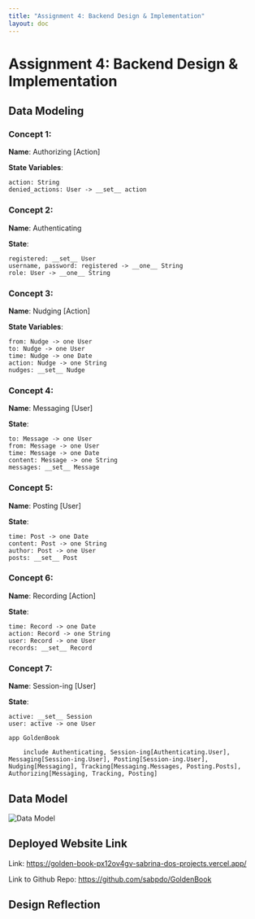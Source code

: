 ```yaml
---
title: "Assignment 4: Backend Design & Implementation"
layout: doc
---
```


# Assignment 4: Backend Design & Implementation

## Data Modeling

### Concept 1:

__Name__: Authorizing \[Action]

__State Variables__: 

    action: String
    denied_actions: User -> __set__ action

### Concept 2: 

__Name__: Authenticating

__State__:

    registered: __set__ User
    username, password: registered -> __one__ String
    role: User -> __one__ String


### Concept 3:
__Name__: Nudging \[Action]

__State Variables__: 

    from: Nudge -> one User
    to: Nudge -> one User
    time: Nudge -> one Date
    action: Nudge -> one String
    nudges: __set__ Nudge


### Concept 4:

__Name__: Messaging \[User]

__State__:

    to: Message -> one User
    from: Message -> one User
    time: Message -> one Date
    content: Message -> one String
    messages: __set__ Message


### Concept 5:

__Name__: Posting \[User]

__State__:

    time: Post -> one Date
    content: Post -> one String
    author: Post -> one User
    posts: __set__ Post

### Concept 6: 

__Name__: Recording \[Action]

__State__:
    
    time: Record -> one Date
    action: Record -> one String
    user: Record -> one User
    records: __set__ Record

### Concept 7: 

__Name__: Session-ing \[User]

__State__:

    active: __set__ Session
    user: active -> one User

```
app GoldenBook
    
    include Authenticating, Session-ing[Authenticating.User], Messaging[Session-ing.User], Posting[Session-ing.User], Nudging[Messaging], Tracking[Messaging.Messages, Posting.Posts], Authorizing[Messaging, Tracking, Posting]
```

## Data Model 
![Data Model](/assets/images/Assignments/DataModel.png)

## Deployed Website Link

Link: https://golden-book-px12ov4gv-sabrina-dos-projects.vercel.app/

Link to Github Repo: https://github.com/sabpdo/GoldenBook

## Design Reflection